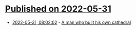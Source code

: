 # [Published on 2022-05-31](index.md)

* [2022-05-31, 08:02:02](https://news.ycombinator.com/item?id=31567115) - [A man who built his own cathedral](https://www.theguardian.com/world/2022/may/31/the-man-who-built-his-own-cathedral-justo-gallego-mejorada-del-campo-spain)
